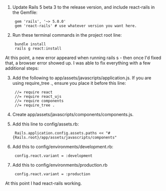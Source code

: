 
1. Update Rails 5 beta 3 to the release version, and include react-rails in the Gemfile:

        gem 'rails', '~> 5.0.0'
        gem 'react-rails' # use whatever version you want here.

2. Run these terminal commands in the project root line:

        bundle install
        rails g react:install

At this point, a new error appeared when running rails s - then once I'd fixed that, a browser error showed up. I was able to fix everything with a few additional steps:

3. Add the following to app/assets/javascripts/application.js. If you are using require_tree ., ensure you place it before this line:

        //= require react
        //= require react_ujs
        //= require components
        //= require_tree .

4. Create app/assets/javascripts/components/components.js.

5. Add this line to config/assets.rb:

        Rails.application.config.assets.paths << "#{Rails.root}/app/assets/javascripts/components"

6. Add this to config/environments/development.rb:

        config.react.variant = :development

7. Add this to config/environments/production.rb

        config.react.variant = :production

At this point I had react-rails working.